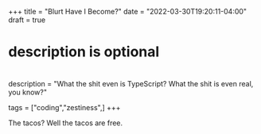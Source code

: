 +++
title = "Blurt Have I Become?"
date = "2022-03-30T19:20:11-04:00"
draft = true
#
# description is optional
#
description = "What the shit even is TypeScript? What the shit is even real, you know?"

tags = ["coding","zestiness",]
+++

The tacos? Well the tacos are free.
